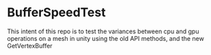 # BufferSpeedTest

This intent of this repo is to test the variances between cpu and gpu operations on a mesh in unity using the old API methods, and the new GetVertexBuffer
